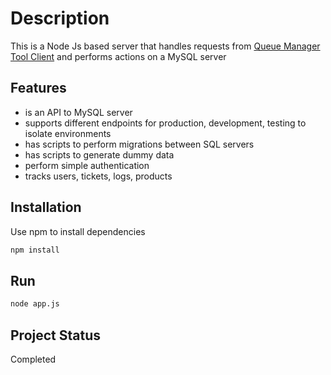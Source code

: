 # Description
This is a Node Js based server that handles requests from [Queue Manager Tool Client]() and performs actions on a 
MySQL server

## Features
- is an API to MySQL server
- supports different endpoints for production, development, testing to isolate environments
- has scripts to perform migrations between SQL servers
- has scripts to generate dummy data
- perform simple authentication
- tracks users, tickets, logs, products

## Installation

Use npm to install dependencies

```bash
npm install
```
## Run
```bash
node app.js
```

## Project Status
Completed
